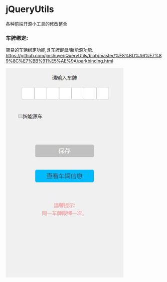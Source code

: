 # jQueryUtils
各种前端开源小工具的修改整合

### 车牌绑定:
简易的车辆绑定功能,含车牌键盘/新能源功能.
https://github.com/jinshuye/jQueryUtils/blob/master/%E8%BD%A6%E7%89%8C%E7%BB%91%E5%AE%9A/parkbinding.html

![效果图](https://github.com/jinshuye/jQueryUtils/blob/master/%E8%BD%A6%E7%89%8C%E7%BB%91%E5%AE%9A/%E7%BB%91%E5%AE%9A%E9%A1%B5%E9%9D%A2.jpg)
